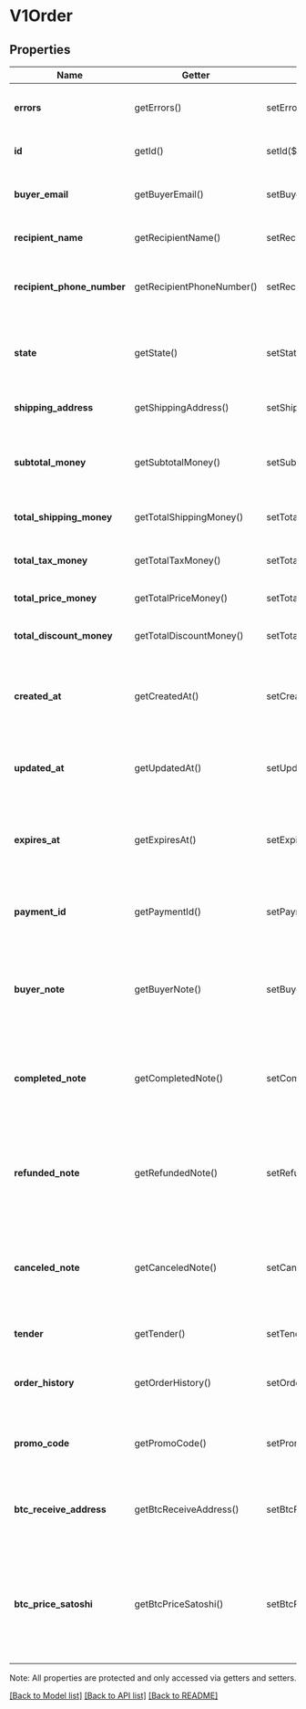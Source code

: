 # V1Order

## Properties
Name | Getter | Setter | Type | Description | Notes
------------ | ------------- | ------------- | ------------- | ------------- | -------------
**errors** | getErrors() | setErrors($value) | [**\SquareConnect\Model\Error[]**](Error.md) | Any errors that occurred during the request. | [optional] 
**id** | getId() | setId($value) | **string** | The order&#39;s unique identifier. | [optional] 
**buyer_email** | getBuyerEmail() | setBuyerEmail($value) | **string** | The email address of the order&#39;s buyer. | [optional] 
**recipient_name** | getRecipientName() | setRecipientName($value) | **string** | The name of the order&#39;s buyer. | [optional] 
**recipient_phone_number** | getRecipientPhoneNumber() | setRecipientPhoneNumber($value) | **string** | The phone number to use for the order&#39;s delivery. | [optional] 
**state** | getState() | setState($value) | **string** | Whether the tax is an ADDITIVE tax or an INCLUSIVE tax. | [optional] 
**shipping_address** | getShippingAddress() | setShippingAddress($value) | [**\SquareConnect\Model\Address**](Address.md) | The address to ship the order to. | [optional] 
**subtotal_money** | getSubtotalMoney() | setSubtotalMoney($value) | [**\SquareConnect\Model\V1Money**](V1Money.md) | The amount of all items purchased in the order, before taxes and shipping. | [optional] 
**total_shipping_money** | getTotalShippingMoney() | setTotalShippingMoney($value) | [**\SquareConnect\Model\V1Money**](V1Money.md) | The shipping cost for the order. | [optional] 
**total_tax_money** | getTotalTaxMoney() | setTotalTaxMoney($value) | [**\SquareConnect\Model\V1Money**](V1Money.md) | The total of all taxes applied to the order. | [optional] 
**total_price_money** | getTotalPriceMoney() | setTotalPriceMoney($value) | [**\SquareConnect\Model\V1Money**](V1Money.md) | The total cost of the order. | [optional] 
**total_discount_money** | getTotalDiscountMoney() | setTotalDiscountMoney($value) | [**\SquareConnect\Model\V1Money**](V1Money.md) | The total of all discounts applied to the order. | [optional] 
**created_at** | getCreatedAt() | setCreatedAt($value) | **string** | The time when the order was created, in ISO 8601 format. | [optional] 
**updated_at** | getUpdatedAt() | setUpdatedAt($value) | **string** | The time when the order was last modified, in ISO 8601 format. | [optional] 
**expires_at** | getExpiresAt() | setExpiresAt($value) | **string** | The time when the order expires if no action is taken, in ISO 8601 format. | [optional] 
**payment_id** | getPaymentId() | setPaymentId($value) | **string** | The unique identifier of the payment associated with the order. | [optional] 
**buyer_note** | getBuyerNote() | setBuyerNote($value) | **string** | A note provided by the buyer when the order was created, if any. | [optional] 
**completed_note** | getCompletedNote() | setCompletedNote($value) | **string** | A note provided by the merchant when the order&#39;s state was set to COMPLETED, if any | [optional] 
**refunded_note** | getRefundedNote() | setRefundedNote($value) | **string** | A note provided by the merchant when the order&#39;s state was set to REFUNDED, if any. | [optional] 
**canceled_note** | getCanceledNote() | setCanceledNote($value) | **string** | A note provided by the merchant when the order&#39;s state was set to CANCELED, if any. | [optional] 
**tender** | getTender() | setTender($value) | [**\SquareConnect\Model\V1Tender**](V1Tender.md) | The tender used to pay for the order. | [optional] 
**order_history** | getOrderHistory() | setOrderHistory($value) | [**\SquareConnect\Model\V1OrderHistoryEntry[]**](V1OrderHistoryEntry.md) | The history of actions associated with the order. | [optional] 
**promo_code** | getPromoCode() | setPromoCode($value) | **string** | The promo code provided by the buyer, if any. | [optional] 
**btc_receive_address** | getBtcReceiveAddress() | setBtcReceiveAddress($value) | **string** | For Bitcoin transactions, the address that the buyer sent Bitcoin to. | [optional] 
**btc_price_satoshi** | getBtcPriceSatoshi() | setBtcPriceSatoshi($value) | **float** | For Bitcoin transactions, the price of the buyer&#39;s order in satoshi (100 million satoshi equals 1 BTC). | [optional] 

Note: All properties are protected and only accessed via getters and setters.

[[Back to Model list]](../../README.md#documentation-for-models) [[Back to API list]](../../README.md#documentation-for-api-endpoints) [[Back to README]](../../README.md)

